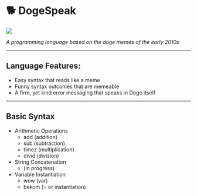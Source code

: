 # 🐕 DogeSpeak
![](https://images-na.ssl-images-amazon.com/images/I/813CdCrdOiL.png)

*A programming language based on the doge memes of the early 2010s*
***
## Language Features:
- Easy syntax that reads like a meme
- Funny syntax outcomes that are memeable
- A firm, yet kind error messaging that speaks in Doge itself
***
## Basic Syntax
- Arithmetic Operations
  - add (addition)
  - sub (subtraction)
  - timez (multiplication)
  - divid (division)
- String Concatenation
  - (in progress)
- Variable Instantiation
  - wow (var)
  - bekom (= or instantiation)
